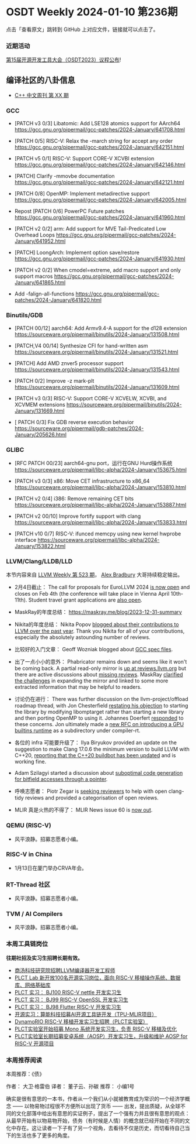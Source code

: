 # OSDT Weekly 2024-01-10 第236期

点击「查看原文」跳转到 GitHub 上对应文件，链接就可以点击了。

### 近期活动

[第15届开源开发工具大会（OSDT2023）议程公布](https://mp.weixin.qq.com/s/Jswk_5V61dohe_zZNdA1aQ)!

## 编译社区的八卦信息

- [C++ 中文周刊 第 XX 期]()

### GCC

- [PATCH v3 0/3] Libatomic: Add LSE128 atomics support for AArch64
  https://gcc.gnu.org/pipermail/gcc-patches/2024-January/641708.html

- [PATCH 0/5] RISC-V: Relax the -march string for accept any order
  https://gcc.gnu.org/pipermail/gcc-patches/2024-January/642151.html

- [PATCH v5 0/1] RISC-V: Support CORE-V XCVBI extension
  https://gcc.gnu.org/pipermail/gcc-patches/2024-January/642146.html

- [PATCH] Clarify -mmovbe documentation
  https://gcc.gnu.org/pipermail/gcc-patches/2024-January/642121.html

- [PATCH 0/8] OpenMP: Implement metadirective support
  https://gcc.gnu.org/pipermail/gcc-patches/2024-January/642005.html

- Repost [PATCH 0/6] PowerPC Future patches
  https://gcc.gnu.org/pipermail/gcc-patches/2024-January/641960.html

- [PATCH v2 0/2] arm: Add support for MVE Tail-Predicated Low Overhead Loops
  https://gcc.gnu.org/pipermail/gcc-patches/2024-January/641952.html

- [PATCH] LoongArch: Implement option save/restore
  https://gcc.gnu.org/pipermail/gcc-patches/2024-January/641930.html

- [PATCH v2 0/2] When cmodel=extreme, add macro support and only support macros
  https://gcc.gnu.org/pipermail/gcc-patches/2024-January/641865.html

- Add -falign-all-functions
  https://gcc.gnu.org/pipermail/gcc-patches/2024-January/641820.html

### Binutils/GDB

- [PATCH 00/12] aarch64: Add Armv9.4-A support for the d128 extension
  https://sourceware.org/pipermail/binutils/2024-January/131508.html

- [PATCH,V4 00/14] Synthesize CFI for hand-written asm
  https://sourceware.org/pipermail/binutils/2024-January/131521.html

- [PATCH] Add AMD znver5 processor support
  https://sourceware.org/pipermail/binutils/2024-January/131543.html

- [PATCH 0/2] Improve -z mark-plt
  https://sourceware.org/pipermail/binutils/2024-January/131609.html

- [PATCH v3 0/3] RISC-V: Support CORE-V XCVELW, XCVBI, and XCVMEM extensions
  https://sourceware.org/pipermail/binutils/2024-January/131669.html

- [ PATCH 0/3] Fix GDB reverse execution behavior
  https://sourceware.org/pipermail/gdb-patches/2024-January/205626.html

### GLIBC

- [RFC PATCH 00/23] aarch64-gnu port，运行在GNU Hurd操作系统
  https://sourceware.org/pipermail/libc-alpha/2024-January/153675.html

- [PATCH v3 0/3] x86: Move CET infrastructure to x86_64
  https://sourceware.org/pipermail/libc-alpha/2024-January/153810.html

- [PATCH v2 0/4] i386: Remove remaining CET bits
  https://sourceware.org/pipermail/libc-alpha/2024-January/153887.html

- [PATCH v2 00/10] Improve fortify support with clang
  https://sourceware.org/pipermail/libc-alpha/2024-January/153833.html

- [PATCH v10 0/7] RISC-V: ifunced memcpy using new kernel hwprobe interface
  https://sourceware.org/pipermail/libc-alpha/2024-January/153822.html

### LLVM/Clang/LLDB/LLD

本节内容来自 [LLVM Weekly 第 523 期](http://llvmweekly.org/issue/523)，
[Alex Bradbury](https://www.linkedin.com/in/alex-bradbury/) 大哥持续稳定输出。

* 2月4日截止： The call for proposals for EuroLLVM 2024 [is now open](https://discourse.llvm.org/t/2024-eurollvm-call-for-talk-proposals/76006) and closes on Feb 4th (the conference will take place in Vienna April 10th-11th). Student travel grant applications are [also open](https://discourse.llvm.org/t/2024-euro-llvm-foundation-student-travel-grants-applications-open/75998).

* MaskRay的年度总结： https://maskray.me/blog/2023-12-31-summary

* Nikita的年度总结： Nikita Popov [blogged about their contributions to LLVM over the past year](https://www.npopov.com/2024/01/01/This-year-in-LLVM-2023.html). Thank you Nikita for all of your contributions, especially the absolutely astounding number of reviews.

* 比较好的入门文章： Geoff Wozniak blogged about [GCC spec files](https://wozniak.ca/blog/2024/01/02/1/index.html).

* 出了一点小小的意外： Phabricator remains down and seems like it won't be coming back. A partial read-only mirror is [up at reviews.llvm.org](https://reviews.llvm.org/) but there are active discussions about [missing reviews](https://discourse.llvm.org/t/some-reviews-on-reviews-llvm-org-seem-to-be-missing-from-the-static-archive/76001).  MaskRay [clarified the challenges](https://discourse.llvm.org/t/update-on-github-pull-requests/71540/172) in expanding the mirror and linked to some more extracted information that may be helpful to readers.

* 讨论仍在进行： There was further discussion on the llvm-project/offload roadmap thread, with Jon Chesterfield [restating his objection](https://discourse.llvm.org/t/rfc-llvm-project-offload-roadmap/75611/12) to starting the library by modifying libomptarget rather than starting a new library and then porting OpenMP to using it. Johannes Doerfert [responded](https://discourse.llvm.org/t/rfc-llvm-project-offload-roadmap/75611/15) to these concerns. Jon ultimately made a [new RFC on introducing a GPU builtins runtime](https://discourse.llvm.org/t/rfc-gpu-builtins-runtime/76099) as a subdirectory under compiler-rt.

* 各位的 infra 可能要升级了： Ilya Biryukov provided an update on the suggestion to make Clang 17.0.6 the minimum version to build LLVM with C++20, [reporting that the C++20 buildbot has been updated](https://discourse.llvm.org/t/rfc-clang-17-0-6-would-be-minimum-version-to-build-llvm-in-c-20/75345/15) and is working fine.

* Adam Szilagyi started a discussion about [suboptimal code generation for bitfield accesses through a pointer](https://discourse.llvm.org/t/load-cse-for-consecutive-bitfield-accesses-through-pointer/76047).

* 呼唤志愿者： Piotr Zegar is [seeking reviewers](https://discourse.llvm.org/t/clang-tidy-18-reviewers-wanted/76108) to help with open clang-tidy reviews and provided a categorisation of open reviews.

* MLIR 真是火热的不得了： MLIR News issue 60 is [now out](https://discourse.llvm.org/t/mlir-news-60th-edition-7th-jan-2024/76101).

### QEMU (RISC-V)

- 风平浪静。招募志愿者小编。

### RISC-V in China

- 1月13日在厦门举办CRVA年会。

### RT-Thread 社区

- 风平浪静。招募志愿者小编。

### TVM / AI Compilers

- 风平浪静。招募志愿者小编。

### 本周工具链岗位

**往期社招及实习生招聘长期有效。**

- [商汤科技研究院招聘LLVM编译器开发工程师](https://mp.weixin.qq.com/s/4j-Qin8LFUJlzKzFIpIKpw)
- [PLCT Lab 新开放100名开源实习岗位，面向 RISC-V 移植操作系统、数据库、网络基础库](https://mp.weixin.qq.com/s/ebvIxcplB8Jtw18LMoXTTQ)
- [PLCT 实习： BJ100 RISC-V nettle 开发实习生](https://mp.weixin.qq.com/s/GEUKRlxILFpdHQbv-yxWQQ)
- [PLCT 实习： BJ99 RISC-V OpenSSL 开发实习生](https://mp.weixin.qq.com/s/pzy6sbW50r3aLw3Dt36oBQ)
- [PLCT 实习： BJ98 Flutter RISC-V 开发实习生](https://mp.weixin.qq.com/s/gQYT_rhtLE8jGg6WWAztDA)
- [开源实习：算能科技招募AI开源工具链开发（TPU-MLIR项目）](https://mp.weixin.qq.com/s/IBJh0ip4k11PzIMZecsWSw)
- [DynamoRIO RISC-V 移植开发实习生招聘（PLCT实验室）](https://mp.weixin.qq.com/s/J_5TjT6DOqeOXJXQI5VQxw)
- [PLCT实验室开始招募 Mono 系统开发实习生，负责 RISC-V 移植及优化](https://mp.weixin.qq.com/s/whEW7Hay1jIP1tBzIPay1A)
- [PLCT实验室长期招募安卓系统（AOSP）开发实习生，升级和维护 AOSP for RISC-V 开源项目](https://mp.weixin.qq.com/s/dJP2cEB1nex2inR5c-cJog)


### 本周推荐阅读

本周推荐：《债》

作者： 大卫·格雷伯
译者： 董子云、孙碳
推荐： 小编1号

确实是很有意思的一本书，作者从一个我们从小就被教育成为常识的一个经济学概念 —— 以物易物过程很不方便所以出现了货币 —— 出发，提出质疑，从全球不同的文化部落中给出有意思的实证例子，提出了一个强有力并且很有意思的观点：从最早开始有以物易物开始，债务（有时候是人情）的概念就已经开始在不同的文化中存在。这让读者一下子有了另一个视角，去看待不仅是历史，而切看待自己当下的生活也多了更多的角度。

